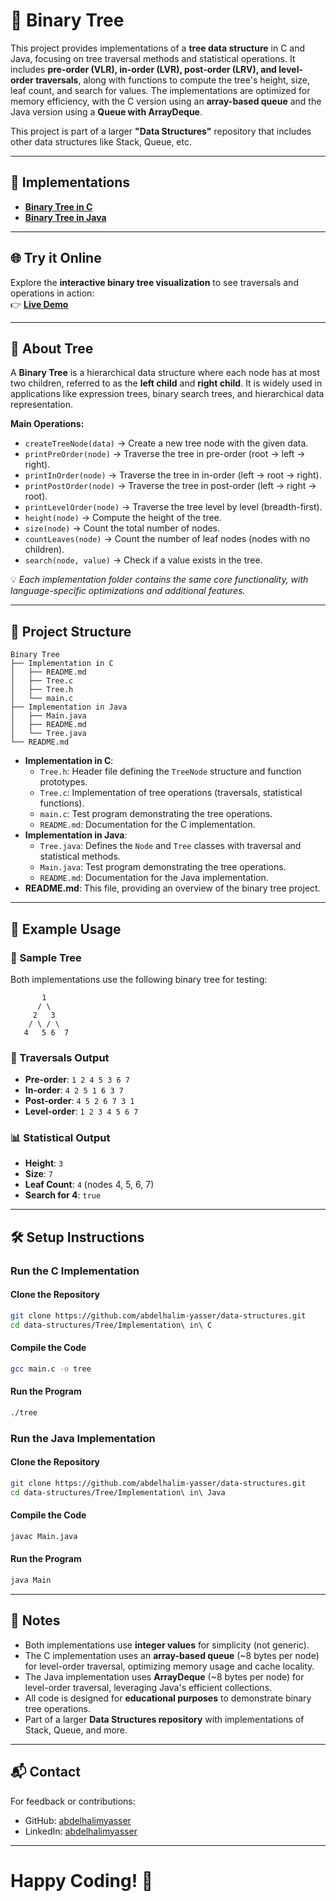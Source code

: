 # 🌳 Binary Tree

This project provides implementations of a **tree data structure** in C and Java, focusing on tree traversal methods and statistical operations. It includes **pre-order (VLR), in-order (LVR), post-order (LRV), and level-order traversals**, along with functions to compute the tree's height, size, leaf count, and search for values. The implementations are optimized for memory efficiency, with the C version using an **array-based queue** and the Java version using a **Queue with ArrayDeque**.

This project is part of a larger **"Data Structures"** repository that includes other data structures like Stack, Queue, etc.

---

## 🚀 Implementations

- **[Binary Tree in C](https://github.com/abdelhalimyasser/Data-Structures/tree/main/Tree/Implementation%20in%20C)**
- **[Binary Tree in Java](https://github.com/abdelhalimyasser/Data-Structures/tree/main/Tree/Implementation%20in%20Java)**

---

## 🌐 Try it Online

Explore the **interactive binary tree visualization** to see traversals and operations in action:  
👉 **[Live Demo](https://abdelhalimyasser.github.io/Data-Structure-Visualizers/Binary%20Tree%20Visualizer.html)**

---

## 📌 About Tree

A **Binary Tree** is a hierarchical data structure where each node has at most two children, referred to as the **left child** and **right child**. It is widely used in applications like expression trees, binary search trees, and hierarchical data representation.

**Main Operations:**
- `createTreeNode(data)` → Create a new tree node with the given data.
- `printPreOrder(node)` → Traverse the tree in pre-order (root → left → right).
- `printInOrder(node)` → Traverse the tree in in-order (left → root → right).
- `printPostOrder(node)` → Traverse the tree in post-order (left → right → root).
- `printLevelOrder(node)` → Traverse the tree level by level (breadth-first).
- `height(node)` → Compute the height of the tree.
- `size(node)` → Count the total number of nodes.
- `countLeaves(node)` → Count the number of leaf nodes (nodes with no children).
- `search(node, value)` → Check if a value exists in the tree.

💡 *Each implementation folder contains the same core functionality, with language-specific optimizations and additional features.*

---

## 📂 Project Structure

```
Binary Tree
├── Implementation in C
│   ├── README.md
│   ├── Tree.c
│   ├── Tree.h
│   └── main.c
├── Implementation in Java
│   ├── Main.java
│   ├── README.md
│   └── Tree.java
└── README.md
```

- **Implementation in C**:
  - `Tree.h`: Header file defining the `TreeNode` structure and function prototypes.
  - `Tree.c`: Implementation of tree operations (traversals, statistical functions).
  - `main.c`: Test program demonstrating the tree operations.
  - `README.md`: Documentation for the C implementation.
- **Implementation in Java**:
  - `Tree.java`: Defines the `Node` and `Tree` classes with traversal and statistical methods.
  - `Main.java`: Test program demonstrating the tree operations.
  - `README.md`: Documentation for the Java implementation.
- **README.md**: This file, providing an overview of the binary tree project.

---

## 🧱 Example Usage

### 🌲 Sample Tree

Both implementations use the following binary tree for testing:

```
       1
      / \
     2   3
    / \ / \
   4   5 6  7
```

### 🔁 Traversals Output

- **Pre-order**: `1 2 4 5 3 6 7`
- **In-order**: `4 2 5 1 6 3 7`
- **Post-order**: `4 5 2 6 7 3 1`
- **Level-order**: `1 2 3 4 5 6 7`

### 📊 Statistical Output

- **Height**: `3`
- **Size**: `7`
- **Leaf Count**: `4` (nodes 4, 5, 6, 7)
- **Search for 4**: `true`

---

## 🛠️ Setup Instructions

### Run the C Implementation
#### Clone the Repository

```bash
git clone https://github.com/abdelhalim-yasser/data-structures.git
cd data-structures/Tree/Implementation\ in\ C
```

#### Compile the Code

```bash
gcc main.c -o tree
```

#### Run the Program

```bash
./tree
```


### Run the Java Implementation

#### Clone the Repository

```bash
git clone https://github.com/abdelhalim-yasser/data-structures.git
cd data-structures/Tree/Implementation\ in\ Java
```
#### Compile the Code

```bash
javac Main.java
```

#### Run the Program

```bash
java Main
```

---

## 🧾 Notes

- Both implementations use **integer values** for simplicity (not generic).
- The C implementation uses an **array-based queue** (~8 bytes per node) for level-order traversal, optimizing memory usage and cache locality.
- The Java implementation uses **ArrayDeque** (~8 bytes per node) for level-order traversal, leveraging Java's efficient collections.
- All code is designed for **educational purposes** to demonstrate binary tree operations.
- Part of a larger **Data Structures repository** with implementations of Stack, Queue, and more.

---


## 📬 Contact

For feedback or contributions:

- GitHub: [abdelhalimyasser](https://github.com/abdelhalimyasser)
- LinkedIn: [abdelhalimyasser](https://www.linkedin.com/in/abdelhalimyasser)

---

# Happy Coding! 🚀
